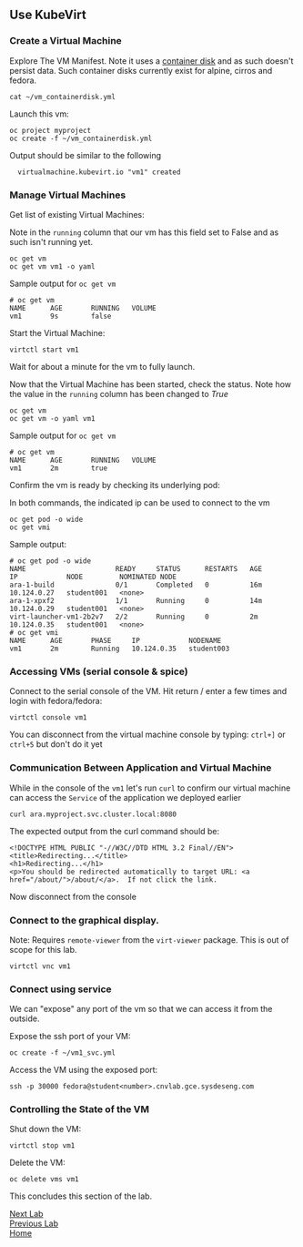## Use KubeVirt

### Create a Virtual Machine

Explore The VM Manifest. Note it uses a [container disk](https://kubevirt.io/user-guide/docs/latest/creating-virtual-machines/disks-and-volumes.html#containerdisk) and as such doesn't persist data. Such container disks currently exist for alpine, cirros and fedora.

```
cat ~/vm_containerdisk.yml
```

Launch this vm:

```
oc project myproject
oc create -f ~/vm_containerdisk.yml
```

Output should be similar to the following

```
  virtualmachine.kubevirt.io "vm1" created
```

### Manage Virtual Machines

Get list of existing Virtual Machines:

Note in the `running` column that our vm has this field set to False and as such isn't running yet.

```
oc get vm
oc get vm vm1 -o yaml
```

Sample output for `oc get vm`

```
# oc get vm
NAME      AGE       RUNNING   VOLUME
vm1       9s        false   
```

Start the Virtual Machine:

```
virtctl start vm1
```

Wait for about a  minute for the vm to fully launch.

Now that the Virtual Machine has been started, check the status. Note how the value in the `running` column has been changed to *True*

```
oc get vm
oc get vm -o yaml vm1
```

Sample output for `oc get vm`

```
# oc get vm
NAME      AGE       RUNNING   VOLUME
vm1       2m        true    
```

Confirm the vm is ready by checking its underlying pod:

In both commands, the indicated ip can be used to connect to the vm

```
oc get pod -o wide
oc get vmi
```

Sample output:

```
# oc get pod -o wide
NAME                      READY     STATUS      RESTARTS   AGE       IP            NODE         NOMINATED NODE
ara-1-build               0/1       Completed   0          16m       10.124.0.27   student001   <none>
ara-1-xpxf2               1/1       Running     0          14m       10.124.0.29   student001   <none>
virt-launcher-vm1-2b2v7   2/2       Running     0          2m        10.124.0.35   student001   <none>
# oc get vmi
NAME      AGE       PHASE     IP            NODENAME
vm1       2m        Running   10.124.0.35   student003

```

### Accessing VMs (serial console & spice)

Connect to the serial console of the VM. Hit return / enter a few times and login with fedora/fedora:

```
virtctl console vm1
```

You can disconnect from the virtual machine console by typing: `ctrl+]` or `ctrl+5` but don't do it yet

### Communication Between Application and Virtual Machine

While in the console of the `vm1` let's run `curl` to confirm our virtual machine
can access the `Service` of the application we deployed earlier

```
curl ara.myproject.svc.cluster.local:8080
```

The expected output from the curl command should be:

```
<!DOCTYPE HTML PUBLIC "-//W3C//DTD HTML 3.2 Final//EN">
<title>Redirecting...</title>
<h1>Redirecting...</h1>
<p>You should be redirected automatically to target URL: <a href="/about/">/about/</a>.  If not click the link.
```

Now disconnect from the console

### Connect to the graphical display.

Note: Requires `remote-viewer` from the `virt-viewer` package. This is out of scope for this lab. 

```
virtctl vnc vm1
```

### Connect using service 

We can "expose" any port of the vm so that we can access it from the outside.

Expose the ssh port of your VM:

```
oc create -f ~/vm1_svc.yml
```

Access the VM using the exposed port:

```
ssh -p 30000 fedora@student<number>.cnvlab.gce.sysdeseng.com
```

### Controlling the State of the VM

Shut down the VM:

```
virtctl stop vm1
```

Delete the VM:

```
oc delete vms vm1
```

This concludes this section of the lab.

[Next Lab](../lab7/lab7.md)\
[Previous Lab](../lab5/lab5.md)\
[Home](../../README.md)

